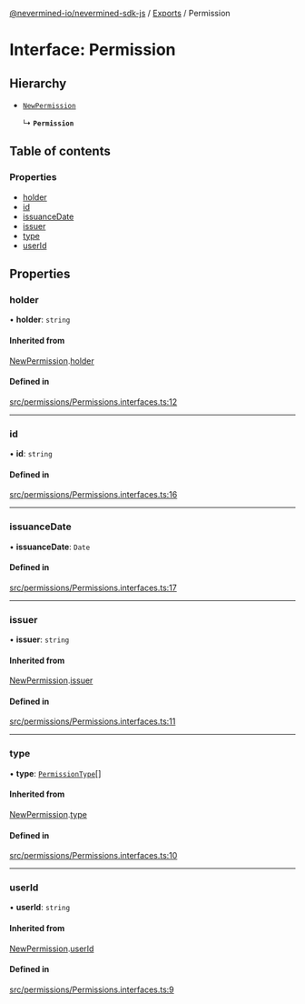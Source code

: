 [@nevermined-io/nevermined-sdk-js](../README.md) / [Exports](../modules.md) / Permission

# Interface: Permission

## Hierarchy

- [`NewPermission`](NewPermission.md)

  ↳ **`Permission`**

## Table of contents

### Properties

- [holder](Permission.md#holder)
- [id](Permission.md#id)
- [issuanceDate](Permission.md#issuancedate)
- [issuer](Permission.md#issuer)
- [type](Permission.md#type)
- [userId](Permission.md#userid)

## Properties

### holder

• **holder**: `string`

#### Inherited from

[NewPermission](NewPermission.md).[holder](NewPermission.md#holder)

#### Defined in

[src/permissions/Permissions.interfaces.ts:12](https://github.com/nevermined-io/sdk-js/blob/7ffb970/src/permissions/Permissions.interfaces.ts#L12)

___

### id

• **id**: `string`

#### Defined in

[src/permissions/Permissions.interfaces.ts:16](https://github.com/nevermined-io/sdk-js/blob/7ffb970/src/permissions/Permissions.interfaces.ts#L16)

___

### issuanceDate

• **issuanceDate**: `Date`

#### Defined in

[src/permissions/Permissions.interfaces.ts:17](https://github.com/nevermined-io/sdk-js/blob/7ffb970/src/permissions/Permissions.interfaces.ts#L17)

___

### issuer

• **issuer**: `string`

#### Inherited from

[NewPermission](NewPermission.md).[issuer](NewPermission.md#issuer)

#### Defined in

[src/permissions/Permissions.interfaces.ts:11](https://github.com/nevermined-io/sdk-js/blob/7ffb970/src/permissions/Permissions.interfaces.ts#L11)

___

### type

• **type**: [`PermissionType`](../enums/PermissionType.md)[]

#### Inherited from

[NewPermission](NewPermission.md).[type](NewPermission.md#type)

#### Defined in

[src/permissions/Permissions.interfaces.ts:10](https://github.com/nevermined-io/sdk-js/blob/7ffb970/src/permissions/Permissions.interfaces.ts#L10)

___

### userId

• **userId**: `string`

#### Inherited from

[NewPermission](NewPermission.md).[userId](NewPermission.md#userid)

#### Defined in

[src/permissions/Permissions.interfaces.ts:9](https://github.com/nevermined-io/sdk-js/blob/7ffb970/src/permissions/Permissions.interfaces.ts#L9)
